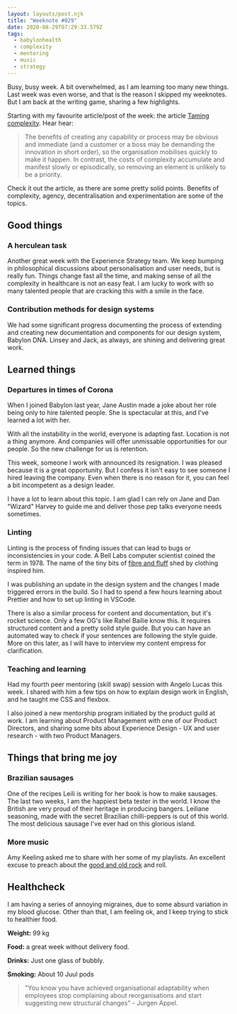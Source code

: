 ```yaml
---
layout: layouts/post.njk
title: "Weeknote #029"
date: 2020-08-29T07:29:33.579Z
tags:
  - babylonhealth
  - complexity
  - mentoring
  - music
  - strategy
---
```

Busy, busy week. A bit overwhelmed, as I am learning too many new things. Last week was even worse, and that is the reason I skipped my weeknotes. But I am back at the writing game, sharing a few highlights.

Starting with my favourite article/post of the week: the article [Taming complexity](https://hbr.org/2020/01/taming-complexity). Hear hear:

> The benefits of creating any capability or process may be obvious and immediate (and a customer or a boss may be demanding the innovation in short order), so the organisation mobilises quickly to make it happen. In contrast, the costs of complexity accumulate and manifest slowly or episodically, so removing an element is unlikely to be a priority.

Check it out the article, as there are some pretty solid points. Benefits of complexity, agency, decentralisation and experimentation are some of the topics.

## Good things

### A herculean task

Another great week with the Experience Strategy team. We keep bumping in philosophical discussions about personalisation and user needs, but is really fun. Things change fast all the time, and making sense of all the complexity in healthcare is not an easy feat. I am lucky to work with so many talented people that are cracking this with a smile in the face. 

### Contribution methods for design systems

We had some significant progress documenting the process of extending and creating new documentation and components for our design system, Babylon DNA. Linsey and Jack, as always, are shining and delivering great work.

## Learned things

### Departures in times of Corona

When I joined Babylon last year, Jane Austin made a joke about her role being only to hire talented people. She is spectacular at this, and I've learned a lot with her.

With all the instability in the world, everyone is adapting fast. Location is not a thing anymore. And companies will offer unmissable opportunities for our people. So the new challenge for us is retention.

This week, someone I work with announced its resignation. I was pleased because it is a great opportunity. But I confess it isn't easy to see someone I hired leaving the company. Even when there is no reason for it, you can feel a bit incompetent as a design leader.

I have a lot to learn about this topic. I am glad I can rely on Jane and Dan "Wizard" Harvey to guide me and deliver those pep talks everyone needs sometimes.

### Linting

Linting is the process of finding issues that can lead to bugs or inconsistencies in your code. A Bell Labs computer scientist coined the term in 1978. The name of the tiny bits of [fibre and fluff](https://en.wikipedia.org/wiki/Lint) shed by clothing inspired him.

I was publishing an update in the design system and the changes I made triggered errors in the build. So I had to spend a few hours learning about Prettier and how to set up linting in VSCode.

There is also a similar process for content and documentation, but it's rocket science. Only a few OG's like Rahel Bailie know this. It requires structured content and a pretty solid style guide. But you can have an automated way to check if your sentences are following the style guide. More on this later, as I will have to interview my content empress for clarification.

### Teaching and learning

Had my fourth peer mentoring (skill swap) session with Angelo Lucas this week. I shared with him a few tips on how to explain design work in English, and he taught me CSS and flexbox.

I also joined a new mentorship program initiated by the product guild at work. I am learning about Product Management with one of our Product Directors, and sharing some bits about Experience Design - UX and user research - with two Product Managers.

## Things that bring me joy

### Brazilian sausages

One of the recipes Leili is writing for her book is how to make sausages. The last two weeks, I am the happiest beta tester in the world. I know the British are very proud of their heritage in producing bangers. Leiliane seasoning, made with the secret Brazilian chilli-peppers is out of this world. The most delicious sausage I've ever had on this glorious island.

### More music

Amy Keeling asked me to share with her some of my playlists. An excellent excuse to preach about the [good and old rock](https://open.spotify.com/playlist/0YNxcG4IHntvhZfXlQYLY6?si=JniMeNXXTveN4VAxrz-rug) and roll.

## Healthcheck

I am having a series of annoying migraines, due to some absurd variation in my blood glucose. Other than that, I am feeling ok, and I keep trying to stick to healthier food.

**Weight:** 99 kg

**Food:** a great week without delivery food.

**Drinks:** Just one glass of bubbly.

**Smoking:** About 10 Juul pods

> "You know you have achieved organisational adaptability when employees stop complaining about reorganisations and start suggesting new structural changes" - Jurgen Appel.